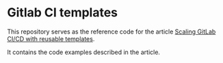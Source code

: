 # Gitlab CI templates

This repository serves as the reference code for the article [Scaling GitLab CI/CD with reusable templates](https://dev.to/yoriiis/scaling-gitlab-cicd-with-reusable-templates-5ho0).

It contains the code examples described in the article.
